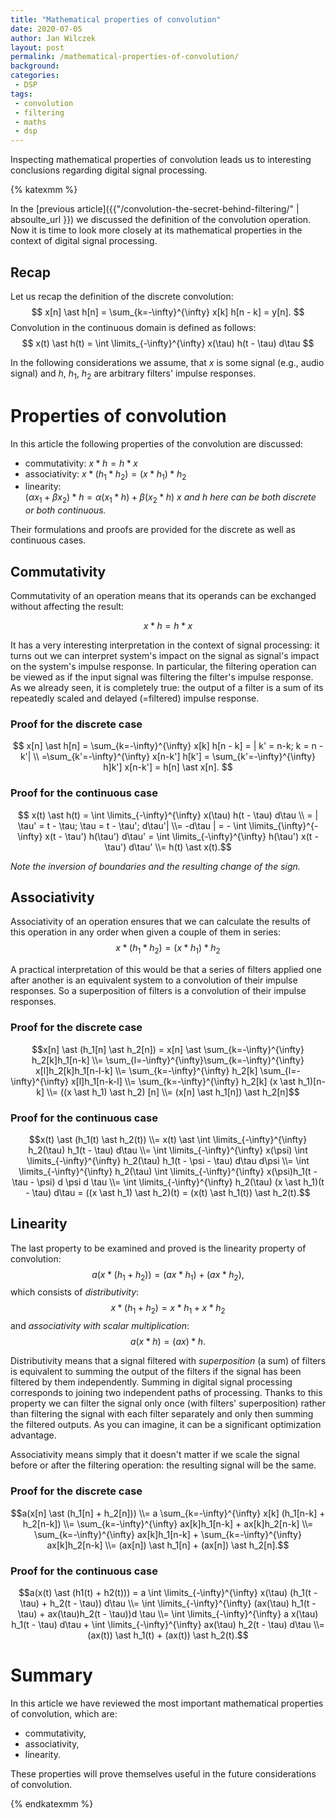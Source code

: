```yaml
---
title: "Mathematical properties of convolution"
date: 2020-07-05
author: Jan Wilczek
layout: post
permalink: /mathematical-properties-of-convolution/
background:
categories:
 - DSP
tags:
 - convolution
 - filtering
 - maths
 - dsp
---
```

Inspecting mathematical properties of convolution leads us to interesting conclusions regarding digital signal processing.

{% katexmm %}

In the [previous article]({{"/convolution-the-secret-behind-filtering/" | absoulte_url }}) we discussed the definition of the convolution operation. Now it is time to look more closely at its mathematical properties in the context of digital signal processing.

## Recap 
Let us recap the definition of the discrete convolution:
$$ x[n] \ast h[n] = \sum_{k=-\infty}^{\infty} x[k] h[n - k] = y[n]. $$
Convolution in the continuous domain is defined as follows:
$$ x(t) \ast h(t) = \int \limits_{-\infty}^{\infty} x(\tau) h(t - \tau) d\tau $$

In the following considerations we assume, that $x$ is some signal (e.g., audio signal) and $h$, $h_1$, $h_2$ are arbitrary filters' impulse responses.

# Properties of convolution
In this article the following properties of the convolution are discussed:
 * commutativity: $x \ast h = h \ast x$
 * associativity: $x \ast (h_1 \ast h_2) = (x \ast h_1) \ast h_2$
 * linearity:  
 $(\alpha x_1 + \beta x_2) \ast h = \alpha (x_1\ast h) + \beta (x_2 \ast h)$
*$x$ and $h$ here can be both discrete or both continuous.*

Their formulations and proofs are provided for the discrete as well as continuous cases.

## Commutativity
Commutativity of an operation means that its operands can be exchanged without affecting the result:

$$ x \ast h = h \ast x $$

It has a very interesting interpretation in the context of signal processing: it turns out we can interpret system's impact on the signal as signal's impact on the system's impulse response. In particular, the filtering operation can be viewed as if the input signal was filtering the filter's impulse response. As we already seen, it is completely true: the output of a filter is a sum of its repeatedly scaled and delayed (=filtered) impulse response.

### Proof for the discrete case
$$ x[n] \ast h[n] = \sum_{k=-\infty}^{\infty} x[k] h[n - k] = | k' = n-k; k = n - k'| \\ =\sum_{k'=-\infty}^{\infty} x[n-k'] h[k'] = \sum_{k'=-\infty}^{\infty} h]k'] x[n-k'] = h[n] \ast x[n]. $$

### Proof for the continuous case
$$ x(t) \ast h(t) = \int \limits_{-\infty}^{\infty} x(\tau) h(t - \tau) d\tau \\ = | \tau' = t - \tau; \tau = t - \tau'; d\tau'| \\= -d\tau | = - \int \limits_{\infty}^{-\infty} x(t - \tau') h(\tau') d\tau' = \int \limits_{-\infty}^{\infty} h(\tau') x(t - \tau') d\tau' \\= h(t) \ast x(t).$$

*Note the inversion of boundaries and the resulting change of the sign.*

## Associativity
Associativity of an operation ensures that we can calculate the results of this operation in any order when given a couple of them in series:
$$x \ast (h_1 \ast h_2) = (x \ast h_1) \ast h_2$$

A practical interpretation of this would be that a series of filters applied one after another is an equivalent system to a convolution of their impulse responses. So a superposition of filters is a convolution of their impulse responses.

### Proof for the discrete case
$$x[n] \ast (h_1[n] \ast h_2[n]) = x[n] \ast \sum_{k=-\infty}^{\infty} h_2[k]h_1[n-k] \\= \sum_{l=-\infty}^{\infty}\sum_{k=-\infty}^{\infty} x[l]h_2[k]h_1[n-l-k] \\=  \sum_{k=-\infty}^{\infty} h_2[k] \sum_{l=-\infty}^{\infty} x[l]h_1[n-k-l] \\=   \sum_{k=-\infty}^{\infty} h_2[k] (x \ast h_1)[n-k] \\= ((x \ast h_1) \ast h_2) [n] \\= (x[n] \ast h_1[n]) \ast h_2[n]$$

### Proof for the continuous case
$$x(t) \ast (h_1(t) \ast h_2(t)) \\= x(t) \ast \int \limits_{-\infty}^{\infty} h_2(\tau) h_1(t - \tau) d\tau \\= \int \limits_{-\infty}^{\infty} x(\psi) \int \limits_{-\infty}^{\infty} h_2(\tau) h_1(t - \psi - \tau) d\tau d\psi \\= \int \limits_{-\infty}^{\infty} h_2(\tau) \int \limits_{-\infty}^{\infty} x(\psi)h_1(t - \tau - \psi) d \psi d \tau \\= \int \limits_{-\infty}^{\infty} h_2(\tau) (x \ast h_1)(t - \tau) d\tau = ((x \ast h_1) \ast h_2)(t) = (x(t) \ast h_1(t)) \ast h_2(t).$$

## Linearity
The last property to be examined and proved is the linearity property of convolution:
$$ a(x \ast (h_1 + h_2)) = (ax \ast h_1) + (ax \ast h_2),$$
which consists of *distributivity*:
$$ x \ast (h_1 + h_2) = x \ast h_1 + x \ast h_2$$
and *associativity with scalar multiplication*:
$$ a (x \ast h) = (ax) \ast h.$$

Distributivity means that a signal filtered with *superposition* (a sum) of filters is equivalent to summing the output of the filters if the signal has been filtered by them independently. Summing in digital signal processing corresponds to joining two independent paths of processing. Thanks to this property we can filter the signal only once (with filters' superposition) rather than filtering the signal with each filter separately and only then summing the filtered outputs. As you can imagine, it can be a significant optimization advantage.

Associativity means simply that it doesn't matter if we scale the signal before or after the filtering operation: the resulting signal will be the same.

### Proof for the discrete case
$$a(x[n] \ast (h_1[n] + h_2[n])) \\= a \sum_{k=-\infty}^{\infty} x[k] (h_1[n-k] + h_2[n-k]) \\= \sum_{k=-\infty}^{\infty} ax[k]h_1[n-k] + ax[k]h_2[n-k] \\= \sum_{k=-\infty}^{\infty} ax[k]h_1[n-k] + \sum_{k=-\infty}^{\infty} ax[k]h_2[n-k] \\= (ax[n]) \ast h_1[n] + (ax[n]) \ast h_2[n].$$

### Proof for the continuous case
$$a(x(t) \ast (h1(t) + h2(t))) = a \int \limits_{-\infty}^{\infty} x(\tau) (h_1(t - \tau) + h_2(t - \tau)) d\tau \\= \int \limits_{-\infty}^{\infty} (ax(\tau) h_1(t - \tau) + ax(\tau)h_2(t - \tau))d \tau \\= \int \limits_{-\infty}^{\infty} a x(\tau) h_1(t - \tau) d\tau + \int \limits_{-\infty}^{\infty} ax(\tau) h_2(t - \tau) d\tau \\= (ax(t)) \ast h_1(t) + (ax(t)) \ast h_2(t).$$

# Summary

In this article we have reviewed the most important mathematical properties of convolution, which are:
 * commutativity,
 * associativity,
 * linearity.

 These properties will prove themselves useful in the future considerations of convolution.

{% endkatexmm %}
